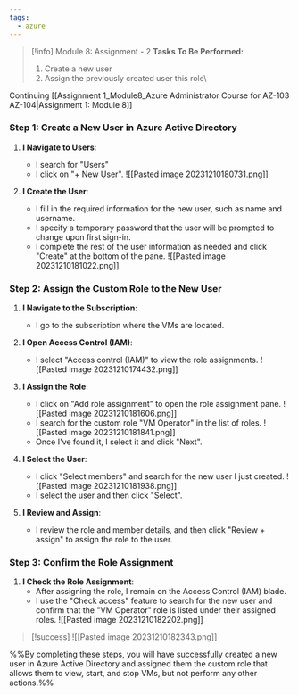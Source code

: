 ```yaml
---
tags:
  - azure
---
```

> [!info] Module 8: Assignment - 2
> **Tasks To Be Performed:** 
> 1. Create a new user 
> 2. Assign the previously created user this role\

Continuing [[Assignment 1_Module8_Azure Administrator Course for AZ-103 AZ-104|Assignment 1: Module 8]]

### Step 1: Create a New User in Azure Active Directory

1. **I Navigate to Users**:
    - I search for "Users"
    -  I click on "+ New User".
      ![[Pasted image 20231210180731.png]]
2. **I Create the User**:
    
    - I fill in the required information for the new user, such as name and username.
    - I specify a temporary password that the user will be prompted to change upon first sign-in.
    - I complete the rest of the user information as needed and click "Create" at the bottom of the pane.
      ![[Pasted image 20231210181022.png]]

### Step 2: Assign the Custom Role to the New User

1. **I Navigate to the Subscription**:
    
    - I go to the subscription where the VMs are located.
2. **I Open Access Control (IAM)**:
    
    - I select "Access control (IAM)" to view the role assignments.
      ![[Pasted image 20231210174432.png]]
3. **I Assign the Role**:
    
    - I click on "Add role assignment" to open the role assignment pane.
      ![[Pasted image 20231210181606.png]]
    - I search for the custom role "VM Operator" in the list of roles.
      ![[Pasted image 20231210181841.png]]
    - Once I've found it, I select it and click "Next".
4. **I Select the User**:
    
    - I click "Select members" and search for the new user I just created.
      ![[Pasted image 20231210181938.png]]
    - I select the user and then click "Select".
5. **I Review and Assign**:
    
    - I review the role and member details, and then click "Review + assign" to assign the role to the user.

### Step 3: Confirm the Role Assignment

1. **I Check the Role Assignment**:
    - After assigning the role, I remain on the Access Control (IAM) blade.
    - I use the "Check access" feature to search for the new user and confirm that the "VM Operator" role is listed under their assigned roles.
      ![[Pasted image 20231210182202.png]]

> [!success]
> ![[Pasted image 20231210182343.png]]

%%By completing these steps, you will have successfully created a new user in Azure Active Directory and assigned them the custom role that allows them to view, start, and stop VMs, but not perform any other actions.%%




